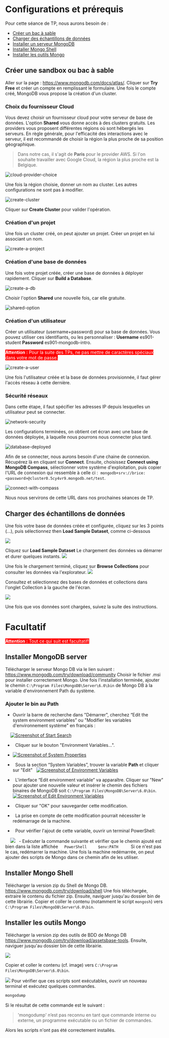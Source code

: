 # Configurations et prérequis 
Pour cette séance de TP, nous aurons besoin de :

- [Créer un bac à sable](#créer-une-sandbox-ou-bac-à-sable)
- [Charger des échantillons de données](#charger-des-echantillons-de-données)
- [Installer un serveur MongoDB](#installer-mongodb-server)
- [Installer Mongo Shell](#installer-mongo-shell)
- [Installer les outils Mongo](#installer-les-outils-mongo)
## **Créer une sandbox ou bac à sable**
Aller sur la page : https://www.mongodb.com/docs/atlas/.
Cliquer sur **Try Free** et créer un compte en remplissant le formulaire.
Une fois le compte créé, MongoDB vous propose la création d'un cluster.
### **Choix du fournisseur Cloud**
Vous devez choisir un fournisseur cloud pour votre serveur de base de données.
L'option **Shared** vous donne accès à des clusters gratuits. Les providers vous proposent différentes régions où sont hébergés les serveurs.
En règle générale, pour l'efficacité des interactions avec le serveur, il est recommandé de choisir la région la plus proche de sa position géographique.
>Dans notre cas, il s'agit de **Paris** pour le provider AWS. Si l'on souhaite travailler avec Google Cloud, la région la plus proche est la Belgique.


![cloud-provider-choice](../../assets/images/cloud-provider-choice.png)

Une fois la région choisie, donner un nom au cluster.
Les autres configurations ne sont pas à modifier.

![create-cluster](../../assets/images/create-cluster.png)

Cliquer sur **Create Cluster** pour valider l'opération.
### **Création d'un projet**
Une fois un cluster créé, on peut ajouter un projet. Créer un projet en lui associant un nom.

![create-a-project](../../assets/images/create-a-project.png)

### **Création d'une base de données**
Une fois votre projet créée, créer une base de données à déployer rapidement. Cliquer sur **Build a Database**.

![create-a-db](../../assets/images/create-a-db.png)

Choisir l'option **Shared** une nouvelle fois, car elle gratuite.

![shared-option](../../assets/images/shared-option.png)
### **Création d'un utilisateur**
Créer un utilisateur (username+password) pour sa base de données.
Vous pouvez utiliser ces identifiants, ou les personnaliser :
**Username** es901-student
**Password** es901-mongodb-intro.

<span style="background:red; color:white"><b>Attention :</b> Pour la suite des TPs, ne pas mettre de caractères spéciaux dans votre mot de passe.</span>

![create-a-user](../../assets/images/create-a-user.png)

Une fois l'utilisateur créée et la base de données provisionnée, il faut gérer l'accès réseau à cette dernière.
### **Sécurité réseaux**
Dans cette étape, il faut spécifier les adresses IP depuis lesquelles un utilisateur peut se connecter.

![network-security](../../assets/images/network-security.png)

Les configurations terminées, on obtient cet écran avec une base de données déployée, à laquelle nous pourrons nous connecter plus tard.

![database-deployed](../../assets/images/assetsbase-deployed.png)

Afin de se connecter, nous aurons besoin d'une chaine de connexion. Récupérez là en cliquant sur **Connect**.
Ensuite, choisissez **Connect using MongoDB Compass**, sélectionner votre système d'exploitation, puis copier l'URL de connexion qui ressemble à celle ci :  `mongodb+srv://brice:<password>@cluster0.5cy4vr9.mongodb.net/test`.

![connect-with-compass](../../assets/images/connect-with-compass.png)

Nous nous servirons de cette URL dans nos prochaines séances de TP.

## **Charger des échantillons de données**

Une fois votre base de données créée et configurée, cliquez sur les 3 points (...), puis sélectionnez then **Load Sample Dataset**, comme ci-dessous
    
![](https://d36ai2hkxl16us.cloudfront.net/course-uploads/ae62dcd7-abdc-4e90-a570-83eccba49043/lpkdjy41f7j4-image.png)

Cliquez sur **Load Sample Dataset** Le chargement des données va démarrer et durer quelques instants. 
![](https://d36ai2hkxl16us.cloudfront.net/course-uploads/ae62dcd7-abdc-4e90-a570-83eccba49043/qqo029re9jrq-image.png)

Une fois le chargement terminé, cliquez sur **Browse Collections** pour consulter les données via l'explorateur.
![](https://d36ai2hkxl16us.cloudfront.net/course-uploads/ae62dcd7-abdc-4e90-a570-83eccba49043/o24ftzx7nyhn-image.png)

Consultez et sélectionnez des bases de données et collections dans l'onglet Collection à la gauche de l'écran.

![](https://d36ai2hkxl16us.cloudfront.net/course-uploads/ae62dcd7-abdc-4e90-a570-83eccba49043/9p2ky44ojs92-image.png)

Une fois que vos données sont chargées, suivez la suite des instructions.

# Facultatif
<span style="background:red; color:white"><b>Attention :</b> Tout ce qui suit est facultatif!</span>
## **Installer MongoDB server**
Télécharger le serveur Mongo DB via le lien suivant :
https://www.mongodb.com/try/download/community
Choisir le fichier .msi pour installer correctement Mongo.
Une fois l'installation terminée, ajouter le chemin `C:\Program Files\MongoDB\Server\6.0\bin` de Mongo DB à la variable d'environnement Path du système.
### **Ajouter le bin au Path**
- Ouvrir la barre de recherche dans "Démarrer", cherchez “Edit the system environment variables” ou "Modifier les variables d'environnement système" en français :

   
[![Screenshot of Start Search](https://www.architectryan.com/static/start_menu-91c0473bae32fa3862658e4d6e62d75c-2facb.png)](https://www.architectryan.com/static/start_menu-91c0473bae32fa3862658e4d6e62d75c-2facb.png)

-   Cliquer sur le bouton "Environment Variables...". 
- [![Screenshot of System Properties](https://www.architectryan.com/static/system_properties-f3a4f86cdd178c48ed9d8398743f85df-39c95.png)](https://www.architectryan.com/static/system_properties-f3a4f86cdd178c48ed9d8398743f85df-39c95.png)

-   Sous la section “System Variables”, trouver la variable **Path** et cliquer sur "Edit"  
[![Screenshot of Environment Variables](https://www.architectryan.com/static/select_row_and_edit-48423a2a0724e226bd3f69468d9eaabd-70c4b.png)](https://www.architectryan.com/static/select_row_and_edit-48423a2a0724e226bd3f69468d9eaabd-70c4b.png)


-   L'interface “Edit environment variable” va apparaître. Cliquer sur "New" pour ajouter une nouvelle valeur et insérer le chemin des fichiers binaires de MongoDB soit `C:\Program Files\MongoDB\Server\6.0\bin`.[![Screenshot of Edit Environment Variables](https://www.architectryan.com/static/edit_path_variable-42eb044d39582f04f1f213e17e4fcb30-c532b.png)](https://www.architectryan.com/static/edit_path_variable-42eb044d39582f04f1f213e17e4fcb30-c532b.png)

-   Cliquer sur "OK" pour sauvegarder cette modification.

-   La prise en compte de cette modification pourrait nécessiter le redémarrage de la machine.

-   Pour vérifier l'ajout de cette variable, ouvrir un terminal PowerShell:

    
![](../../assets/images/shell.png)
  - Exécuter la commande suivante et vérifier que le chemin ajouté est bien dans la liste affichée
    ```PowerShell
    $env:PATH
    ```
Si ce n'est pas le cas, redémarrer la machine.
Une fois la machine redémarrée, on peut ajouter des scripts de Mongo dans ce chemin afin de les utiliser.
## **Installer Mongo Shell**
Télécharger la version zip du Shell de Mongo DB.
https://www.mongodb.com/try/download/shell
Une fois téléchargée, extraire le contenu du fichier zip.
Ensuite, naviguer jusqu'au dossier bin de cette librairie. Copier et coller le contenu (notamment le script `mongosh`) vers `C:\Program Files\MongoDB\Server\6.0\bin`.
## **Installer les outils Mongo**
Télécharger la version zip des outils de BDD de Mongo DB
https://www.mongodb.com/try/download/assetsbase-tools.
Ensuite, naviguer jusqu'au dossier bin de cette librairie.

![](../../assets/images/explorer-mongodb.png)

Copier et coller le contenu (cf. image) vers `C:\Program Files\MongoDB\Server\6.0\bin`.

![](../../assets/images/explorer-mongodb-tools.png)
Pour vérifier que ces scripts sont exécutables, ouvrir un nouveau terminal et exécutez quelques commandes.

```PowerShell
mongodump
```

Si le résultat de cette commande est le suivant :
>'mongodump' n’est pas reconnu en tant que commande interne
ou externe, un programme exécutable ou un fichier de commandes.

Alors les scripts n'ont pas été correctement installés.

  
